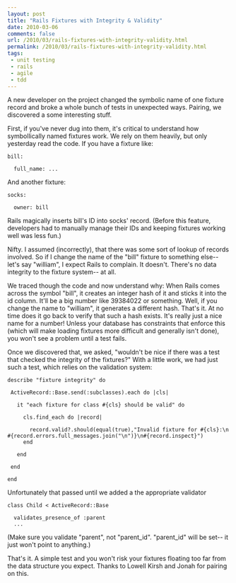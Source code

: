 ```yaml
---
layout: post
title: "Rails Fixtures with Integrity & Validity"
date: 2010-03-06
comments: false
url: /2010/03/rails-fixtures-with-integrity-validity.html
permalink: /2010/03/rails-fixtures-with-integrity-validity.html
tags:
 - unit testing
 - rails
 - agile
 - tdd
---
```


A new developer on the project changed the symbolic name of one fixture record  and broke a whole bunch of tests in unexpected ways. Pairing, we discovered a some interesting stuff.  
  
First, if you've never dug into them, it's critical to understand how symbollically named fixtures work. We rely on them heavily, but only yesterday read the code. If you have a fixture like:  

```
bill:

  full_name: ...
```

And another fixture:

```
socks:

  owner: bill

```  

Rails magically inserts bill's ID into socks' record. (Before this feature, developers had to manually manage their IDs and keeping fixtures working well was less fun.)  
   
   
Nifty. I assumed (incorrectly), that there was some sort of lookup of records involved. So if I change the name of the "bill" fixture to something else-- let's say "william", I expect Rails to complain. It doesn't. There's no data integrity to the fixture system-- at all.  
  
 We traced though the code and now understand why: When Rails comes across the symbol "bill", it creates an integer hash of it and sticks it into the id column. It'll be a big number like 39384022 or something. Well, if you change the name to "william", it generates a different hash. That's it. At no time does it go back to verify that such a hash exists. It's really just a nice name for a number! Unless your database has constraints that enforce this (which will make loading fixtures more difficult and generally isn't done), you won't see a problem until a test fails.  
   
  
Once we discovered that, we asked, "wouldn't be nice if there was a test that checked the integrity of the fixtures?" With a little work, we had just such a test, which relies on the validation system:  
 ```
 describe "fixture integrity" do

  ActiveRecord::Base.send(:subclasses).each do |cls|

    it "each fixture for class #{cls} should be valid" do

      cls.find_each do |record|

        record.valid?.should(equal(true),"Invalid fixture for #{cls}:\n  #{record.errors.full_messages.join("\n")}\n#{record.inspect}")  
      end

    end

  end

end
```

Unfortunately that passed until we added a the appropriate validator  

```
class Child < ActiveRecord::Base

  validates_presence_of :parent
  ...
```

(Make sure you validate "parent", not "parent_id". "parent_id" will be set-- it just won't point to anything.)  

That's it. A simple test and you won't risk your fixtures floating too far from the data structure you expect. Thanks to Lowell Kirsh and Jonah for pairing on this.
